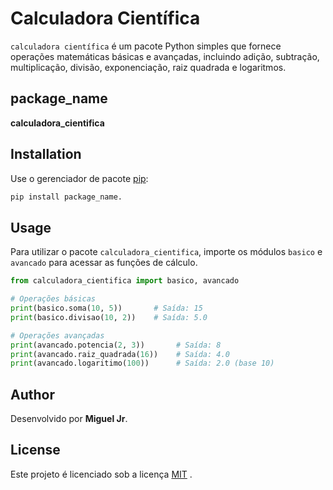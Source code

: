 
# Calculadora Científica

`calculadora científica` é um pacote Python simples que fornece operações matemáticas básicas e avançadas, incluindo adição, subtração, multiplicação, divisão, exponenciação, raiz quadrada e logaritmos.

## package_name
**calculadora_cientifica**

## Installation

Use o gerenciador de pacote [pip](https://pip.pypa.io/en/stable/):

```bash
pip install package_name.
```

## Usage

Para utilizar o pacote `calculadora_cientifica`, importe os módulos `basico` e `avancado` para acessar as funções de cálculo.

```python
from calculadora_cientifica import basico, avancado

# Operações básicas
print(basico.soma(10, 5))       # Saída: 15
print(basico.divisao(10, 2))    # Saída: 5.0

# Operações avançadas
print(avancado.potencia(2, 3))       # Saída: 8
print(avancado.raiz_quadrada(16))    # Saída: 4.0
print(avancado.logaritimo(100))      # Saída: 2.0 (base 10)
```

## Author

Desenvolvido por **Miguel Jr**.

## License

Este projeto é licenciado sob a licença [MIT](https://choosealicense.com/licenses/mit/) .
